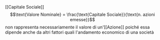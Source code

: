 [[Capitale Sociale]]
$$\text{Valore Nominale} = \frac{\text{Capitale Sociale}}{\text{n. azioni emesse}}$$
non rappresenta necessariamente il valore di un'[[Azione]] poiché essa dipende anche da altri fattori quali l'andamento economico di una società